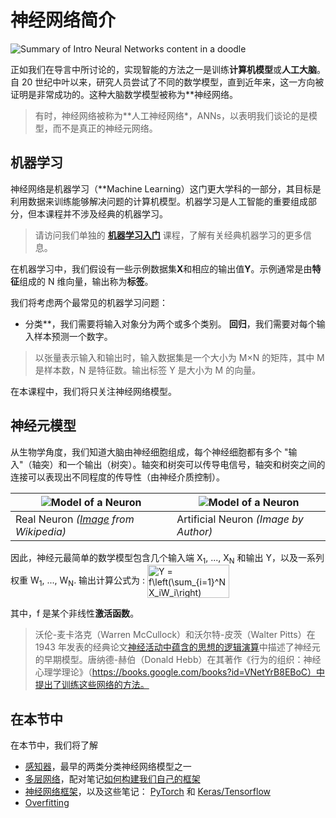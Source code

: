 # 神经网络简介

![Summary of Intro Neural Networks content in a doodle](../../sketchnotes/ai-neuralnetworks.png)

正如我们在导言中所讨论的，实现智能的方法之一是训练**计算机模型**或**人工大脑**。自 20 世纪中叶以来，研究人员尝试了不同的数学模型，直到近年来，这一方向被证明是非常成功的。这种大脑数学模型被称为**神经网络。

> 有时，神经网络被称为**人工神经网络*，ANNs，以表明我们谈论的是模型，而不是真正的神经元网络。

## 机器学习

神经网络是机器学习（**Machine Learning）这门更大学科的一部分，其目标是利用数据来训练能够解决问题的计算机模型。机器学习是人工智能的重要组成部分，但本课程并不涉及经典的机器学习。

> 请访问我们单独的 **[机器学习入门](http://github.com/microsoft/ml-for-beginners)** 课程，了解有关经典机器学习的更多信息。

在机器学习中，我们假设有一些示例数据集**X**和相应的输出值**Y**。示例通常是由**特征**组成的 N 维向量，输出称为**标签**。

我们将考虑两个最常见的机器学习问题：

* 分类**，我们需要将输入对象分为两个或多个类别。
**回归**，我们需要对每个输入样本预测一个数字。

> 以张量表示输入和输出时，输入数据集是一个大小为 M&times;N 的矩阵，其中 M 是样本数，N 是特征数。输出标签 Y 是大小为 M 的向量。

在本课程中，我们将只关注神经网络模型。

## 神经元模型

从生物学角度，我们知道大脑由神经细胞组成，每个神经细胞都有多个 "输入"（轴突）和一个输出（树突）。轴突和树突可以传导电信号，轴突和树突之间的连接可以表现出不同程度的传导性（由神经介质控制）。

![Model of a Neuron](../images/synapse-wikipedia.jpg) | ![Model of a Neuron](../images/artneuron.png)
----|----
Real Neuron *([Image](https://en.wikipedia.org/wiki/Synapse#/media/File:SynapseSchematic_lines.svg) from Wikipedia)* | Artificial Neuron *(Image by Author)*

因此，神经元最简单的数学模型包含几个输入端 X<sub>1</sub>, ..., X<sub>N</sub> 和输出 Y，以及一系列权重 W<sub>1</sub>, ..., W<sub>N</sub>. 输出计算公式为
:
<img src="../images/netout.png" alt="Y = f\left(\sum_{i=1}^N X_iW_i\right)" width="131" height="53" align="center"/>

其中，f 是某个非线性**激活函数**。

> 沃伦-麦卡洛克（Warren McCullock）和沃尔特-皮茨（Walter Pitts）在 1943 年发表的经典论文[神经活动中蕴含的思想的逻辑演算](http://www.springerlink.com/content/61446605110620kg/fulltext.pdf)中描述了神经元的早期模型。唐纳德-赫伯（Donald Hebb）在其著作《行为的组织：神经心理学理论》（https://books.google.com/books?id=VNetYrB8EBoC）中提出了训练这些网络的方法。
## 在本节中

在本节中，我们将了解
* [感知器](../03-Perceptron/README.md)，最早的两类分类神经网络模型之一
* [多层网络](../04-OwnFramework/README.md)，配对笔记[如何构建我们自己的框架](../04-OwnFramework/OwnFramework.ipynb)
* [神经网络框架](../05-Frameworks/README.md)，以及这些笔记： [PyTorch](../05-Frameworks/IntroPyTorch.ipynb) 和 [Keras/Tensorflow](../05-Frameworks/IntroKerasTF.ipynb)
* [Overfitting](../05-Frameworks/Overfitting.md)
